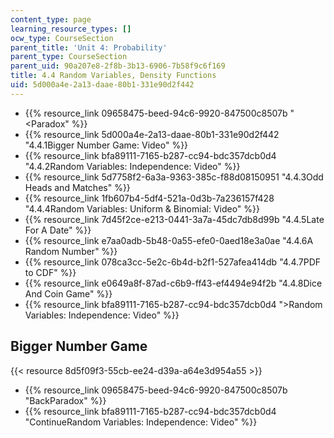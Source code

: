 ```yaml
---
content_type: page
learning_resource_types: []
ocw_type: CourseSection
parent_title: 'Unit 4: Probability'
parent_type: CourseSection
parent_uid: 90a207e8-2f8b-3b13-6906-7b58f9c6f169
title: 4.4 Random Variables, Density Functions
uid: 5d000a4e-2a13-daae-80b1-331e90d2f442
---
```


*   {{% resource_link 09658475-beed-94c6-9920-847500c8507b "\<Paradox" %}}
*   {{% resource_link 5d000a4e-2a13-daae-80b1-331e90d2f442 "4.4.1Bigger Number Game: Video" %}}
*   {{% resource_link bfa89111-7165-b287-cc94-bdc357dcb0d4 "4.4.2Random Variables: Independence: Video" %}}
*   {{% resource_link 5d7758f2-6a3a-9363-385c-f88d08150951 "4.4.3Odd Heads and Matches" %}}
*   {{% resource_link 1fb607b4-5df4-521a-0d3b-7a236157f428 "4.4.4Random Variables: Uniform & Binomial: Video" %}}
*   {{% resource_link 7d45f2ce-e213-0441-3a7a-45dc7db8d99b "4.4.5Late For A Date" %}}
*   {{% resource_link e7aa0adb-5b48-0a55-efe0-0aed18e3a0ae "4.4.6A Random Number" %}}
*   {{% resource_link 078ca3cc-5e2c-6b4d-b2f1-527afea414db "4.4.7PDF to CDF" %}}
*   {{% resource_link e0649a8f-87ad-c6b9-ff43-ef4494e94f2b "4.4.8Dice And Coin Game" %}}
*   {{% resource_link bfa89111-7165-b287-cc94-bdc357dcb0d4 "\>Random Variables: Independence: Video" %}}

Bigger Number Game
------------------

{{< resource 8d5f09f3-55cb-ee24-d39a-a64e3d954a55 >}}

*   {{% resource_link 09658475-beed-94c6-9920-847500c8507b "BackParadox" %}}
*   {{% resource_link bfa89111-7165-b287-cc94-bdc357dcb0d4 "ContinueRandom Variables: Independence: Video" %}}